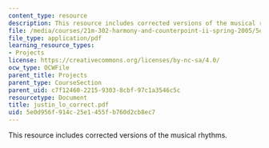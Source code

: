 ```yaml
---
content_type: resource
description: This resource includes corrected versions of the musical rhythms.
file: /media/courses/21m-302-harmony-and-counterpoint-ii-spring-2005/5e0d956f914c25e1455fb760d2cb8ec7_justin_lo_correct.pdf
file_type: application/pdf
learning_resource_types:
- Projects
license: https://creativecommons.org/licenses/by-nc-sa/4.0/
ocw_type: OCWFile
parent_title: Projects
parent_type: CourseSection
parent_uid: c7f12460-2215-9303-8cbf-97c1a3546c5c
resourcetype: Document
title: justin_lo_correct.pdf
uid: 5e0d956f-914c-25e1-455f-b760d2cb8ec7
---
```

This resource includes corrected versions of the musical rhythms.